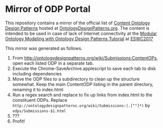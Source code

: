 # Mirror of ODP Portal

This repository contains a mirror of the official list of [Content Ontology Design Patterns](http://ontologydesignpatterns.org/wiki/Submissions:ContentOPs) hosted at [OntologyDesignPatterns.org](http://ontologydesignpatterns.org).
The content is intended to be used in case of lack of Internet connectivity at the [Modular Ontology Modeling with Ontology Design Patterns Tutorial](http://ontologydesignpatterns.org/wiki/Training:Tutorial:_Modular_Ontology_Modeling_with_Ontology_Design_Patterns_at_ESWC2017) at [ESWC2017](http://2017.eswc-conferences.org/)

This mirror was generated as follows.

1. From http://ontologydesignpatterns.org/wiki/Submissions:ContentOPs, open each listed ODP in a separate tab.
2. Execute the Chrome-SaveArchive.applescript to save each tab to disk including dependencies
3. Move the ODP files to a subdirectory to clean up the structure somewhat. Keep the main ContentODP listing in the parent directory, renaming it to index.html
4. Run a regex search and replace to fix up links from index.html to the constituent ODPs. Replace `http://ontologydesignpatterns.org/wiki/Submissions:(.[^"]*)` by `odps/Submissions-$1.html`
5. ???
6. Profit!
